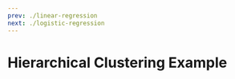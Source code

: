 ```yaml
---
prev: ./linear-regression
next: ./logistic-regression
---
```

# Hierarchical Clustering  Example 

```python

```

